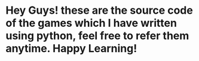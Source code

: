 # Hey Guys! these are the source code of the games which I have written using python, feel free to refer them anytime. Happy Learning!
